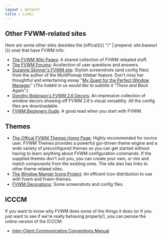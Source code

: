 ```yaml
---
layout : default
title : Links
---
```


## Other FVWM-related sites

Here are some other sites (besides the
[offical]({{ "/" | prepend: site.baseurl }})
one) that have FVWM info:

  + [The FVWM Wiki Pages](http://fvwmforums.org/wiki/):
    A shared collection of FVWM releated stuff.
  + [The FVWM Forums](http://fvwmforums.org/phpBB3/):
    Acollection of user questions and answers.
  + [Suzanne Skinner's FVWM site](http://ironphoenix.org/tril/fvwm/configs/):
    Stylish screenshots (and config files) from the author of the
    MultiPixmap titlebar feature. Don't miss her thoughtful and
    entertaining essay
    "[My Quest for the Perfect Window Manager](http://ironphoenix.org/tril/fvwm/)."
    (*The hobbit in us would like to subtitle it "There and Back Again".*)
  + [Dorothy Robinson's FVWM 2.6 Decors](http://www.twobarleycorns.net/fvwm-decors.html):
    An impressive collection of window decors showing off FVWM 2.6's
    visual versatility. All the config files are downloadable.
  + [FVWM Beginners Gude](http://zensites.net/fvwm/guide/):
    A good read when you start with FVWM.

## Themes

  + [The Offical FVWM Themes Home Page](http://fvwm-themes.sourceforge.net/):
    Highly recommended for novice user. FVWM Themes provides a powerful
    gui-driven theme engine and a wide variety of preconfigured themes so you
    can get started without having to learn anything about FVWM configuration
    commands. If the supplied themes don't suit you, you can create your own,
    or mix and match components from the existing ones.
    The site also has links to other theme related sites.
  + [The Window Manger Icons Project](http://wm-icons.sourceforge.net/):
    An efficent icon distribution to use with fvwm and fvwm-themes.
  + [FVWM Decorations](http://www.xwinman.org/fvwm.php):
    Some screenshots and config files.

## ICCCM

If you want to know why FVWM does some of the things it does (or if you just want
to see if we're really behaving properly!), you can peruse the online version of
the ICCCM:

  + [Inter-Client Communication Conventions Manual](http://tronche.com/gui/x/icccm/)
